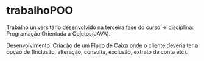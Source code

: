 # trabalhoPOO
Trabalho universitário desenvolvido na terceira fase do curso => disciplina: Programação Orientada a Objetos(JAVA).

Desenvolvimento: Criação de um Fluxo de Caixa onde o cliente deveria ter a opção de (Inclusão, alteração, consulta, exclusão, extrato da conta etc).
                                            
